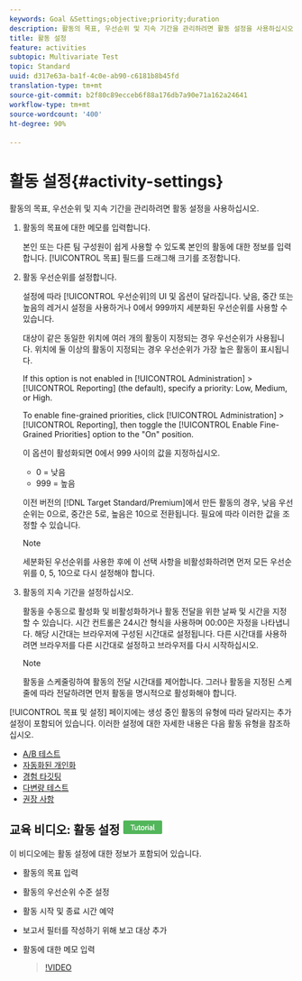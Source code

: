 ```yaml
---
keywords: Goal &Settings;objective;priority;duration
description: 활동의 목표, 우선순위 및 지속 기간을 관리하려면 활동 설정을 사용하십시오.
title: 활동 설정
feature: activities
subtopic: Multivariate Test
topic: Standard
uuid: d317e63a-ba1f-4c0e-ab90-c6181b8b45fd
translation-type: tm+mt
source-git-commit: b2f80c89ecceb6f88a176db7a90e71a162a24641
workflow-type: tm+mt
source-wordcount: '400'
ht-degree: 90%

---
```



# 활동 설정{#activity-settings}

활동의 목표, 우선순위 및 지속 기간을 관리하려면 활동 설정을 사용하십시오.

1. 활동의 목표에 대한 메모를 입력합니다.

   본인 또는 다른 팀 구성원이 쉽게 사용할 수 있도록 본인의 활동에 대한 정보를 입력합니다. [!UICONTROL 목표] 필드를 드래그해 크기를 조정합니다.
1. 활동 우선순위를 설정합니다.

   설정에 따라 [!UICONTROL 우선순위]의 UI 및 옵션이 달라집니다. 낮음, 중간 또는 높음의 레거시 설정을 사용하거나 0에서 999까지 세분화된 우선순위를 사용할 수 있습니다.

   대상이 같은 동일한 위치에 여러 개의 활동이 지정되는 경우 우선순위가 사용됩니다. 위치에 둘 이상의 활동이 지정되는 경우 우선순위가 가장 높은 활동이 표시됩니다.

   If this option is not enabled in [!UICONTROL Administration] > [!UICONTROL Reporting] (the default), specify a priority: Low, Medium, or High.

   To enable fine-grained priorities, click [!UICONTROL Administration] > [!UICONTROL Reporting], then toggle the [!UICONTROL Enable Fine-Grained Priorities] option to the &quot;On&quot; position.

   이 옵션이 활성화되면 0에서 999 사이의 값을 지정하십시오.

   * 0 = 낮음
   * 999 = 높음

   이전 버전의 [!DNL Target Standard/Premium]에서 만든 활동의 경우, 낮음 우선순위는 0으로, 중간은 5로, 높음은 10으로 전환됩니다. 필요에 따라 이러한 값을 조정할 수 있습니다.

   >[!NOTE]
   >
   >세분화된 우선순위를 사용한 후에 이 선택 사항을 비활성화하려면 먼저 모든 우선순위를 0, 5, 10으로 다시 설정해야 합니다.

1. 활동의 지속 기간을 설정하십시오.

   활동을 수동으로 활성화 및 비활성화하거나 활동 전달을 위한 날짜 및 시간을 지정할 수 있습니다. 시간 컨트롤은 24시간 형식을 사용하며 00:00은 자정을 나타냅니다. 해당 시간대는 브라우저에 구성된 시간대로 설정됩니다. 다른 시간대를 사용하려면 브라우저를 다른 시간대로 설정하고 브라우저를 다시 시작하십시오.

   >[!NOTE]
   >
   >활동을 스케줄링하여 활동의 전달 시간대를 제어합니다. 그러나 활동을 지정된 스케줄에 따라 전달하려면 먼저 활동을 명시적으로 활성화해야 합니다.

[!UICONTROL 목표 및 설정] 페이지에는 생성 중인 활동의 유형에 따라 달라지는 추가 설정이 포함되어 있습니다. 이러한 설정에 대한 자세한 내용은 다음 활동 유형을 참조하십시오.

* [A/B 테스트](../c-activities/t-test-ab/t-test-create-ab/ab-goals-and-settings.md#reference_B25389FD6F3A4989801E740364B089CC)
* [자동화된 개인화](../c-activities/t-automated-personalization/automated-personalization.md#task_8AAF837796D74CF893CA2F88BA1491C9)
* [경험 타깃팅](../c-activities/t-experience-target/t-xt-create/xt-goals-and-settings.md#reference_B25389FD6F3A4989801E740364B089CC)
* [다변량 테스트](../c-activities/c-multivariate-testing/t-create-multivariate-test/goals-and-settings.md#reference_B25389FD6F3A4989801E740364B089CC)
* [권장 사항](../c-recommendations/t-create-recs-activity/recs-activity-settings.md#reference_3FDA8388CEEC4159949151C1829E2FBB)

## 교육 비디오: 활동 설정 ![자습서 배지](/help/assets/tutorial.png)

이 비디오에는 활동 설정에 대한 정보가 포함되어 있습니다.

* 활동의 목표 입력
* 활동의 우선순위 수준 설정
* 활동 시작 및 종료 시간 예약
* 보고서 필터를 작성하기 위해 보고 대상 추가
* 활동에 대한 메모 입력

   >[!VIDEO](https://video.tv.adobe.com/v/17381)
